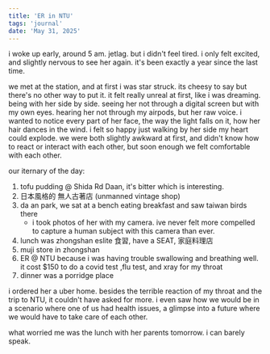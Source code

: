 ```yaml
---
title: 'ER in NTU'
tags: 'journal'
date: 'May 31, 2025'
---
```


i woke up early, around 5 am. jetlag. but i didn't feel tired. i only felt excited, and slightly nervous to see her again. it's been exactly a year since the last time.

we met at the station, and at first i was star struck. its cheesy to say but there's no other way to put it. it felt really unreal at first, like i was dreaming. being with her side by side. seeing her not through a digital screen but with my own eyes. hearing her not through my airpods, but her raw voice. i wanted to notice every part of her face, the way the light falls on it, how her hair dances in the wind. i felt so happy just walking by her side my heart could explode. we were both slightly awkward at first, and didn't know how to react or interact with each other, but soon enough we felt comfortable with each other.

our iternary of the day:

1.  tofu pudding @ Shida Rd Daan, it's bitter which is interesting.
2.  日本風格的 無人古著店 (unmanned vintage shop)
3.  da an park, we sat at a bench eating breakfast and saw taiwan birds there
    - i took photos of her with my camera. ive never felt more compelled to capture a human subject with this camera than ever.
4.  lunch was zhongshan eslite 食習, have a SEAT, 家庭料理店
5.  muji store in zhongshan
6.  ER @ NTU because i was having trouble swallowing and breathing well. it cost $150 to do a covid test ,flu test, and xray for my throat
7.  dinner was a porridge place

i ordered her a uber home. besides the terrible reaction of my throat and the trip to NTU, it couldn't have asked for more. i even saw how we would be in a scenario where one of us had health issues, a glimpse into a future where we would have to take care of each other.

what worried me was the lunch with her parents tomorrow. i can barely speak.
